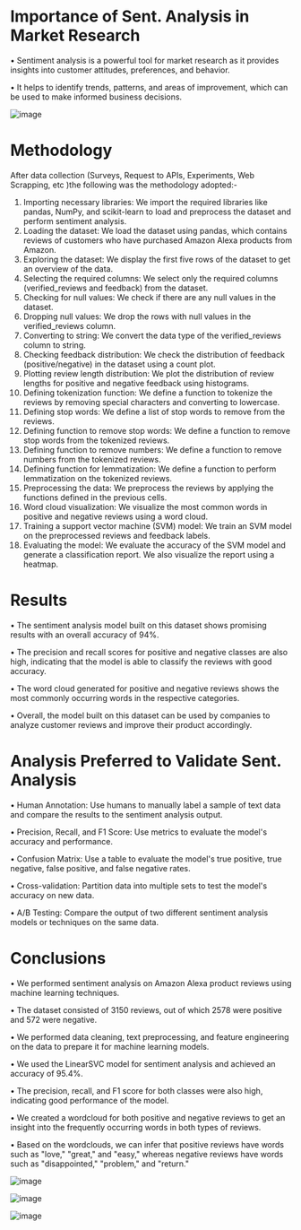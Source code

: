 # Importance of Sent. Analysis in Market Research 
•	Sentiment analysis is a powerful tool for market research as it provides insights into customer attitudes, preferences,	and behavior. 

•	It helps to identify trends, patterns, and areas of improvement, which can be used to make informed business decisions.


![image](https://github.com/SomyanshAvasthi/Sentiment-Analysis-for-Market-Research/assets/107310391/d54df769-4652-4825-8db9-ff59f79858e8)
# Methodology
After data collection (Surveys, Request to APIs, Experiments, Web Scrapping, etc )the following was the methodology adopted:-
1.	Importing necessary libraries: We import the required libraries like pandas, NumPy, and scikit-learn to load and preprocess the dataset and perform sentiment analysis.
2.	Loading the dataset: We load the dataset using pandas, which contains reviews of customers who have purchased Amazon Alexa products from Amazon.
3.	Exploring the dataset: We display the first five rows of the dataset to get an overview of the data.
4.	Selecting the required columns: We select only the required columns (verified_reviews and feedback) from the dataset.
5.	Checking for null values: We check if there are any null values in the dataset.
6.	Dropping null values: We drop the rows with null values in the verified_reviews column.
7.	Converting to string: We convert the data type of the verified_reviews column to string.
8.	Checking feedback distribution: We check the distribution of feedback (positive/negative) in the dataset using a count plot.
9.	Plotting review length distribution: We plot the distribution of review lengths for positive and negative feedback using histograms.
10.	Defining tokenization function: We define a function to tokenize the reviews by removing special characters and converting to lowercase.
11.	Defining stop words: We define a list of stop words to remove from the reviews.
12.	Defining function to remove stop words: We define a function to remove stop words from the tokenized reviews.
13.	Defining function to remove numbers: We define a function to remove numbers from the tokenized reviews.
14.	Defining function for lemmatization: We define a function to perform lemmatization on the tokenized reviews.
15.	Preprocessing the data: We preprocess the reviews by applying the functions defined in the previous cells.
16.	Word cloud visualization: We visualize the most common words in positive and negative reviews using a word cloud.
17.	Training a support vector machine (SVM) model: We train an SVM model on the preprocessed reviews and feedback labels.
18.	Evaluating the model: We evaluate the accuracy of the SVM model and generate a classification report. We also visualize the report using a heatmap.


# Results
•	The sentiment analysis model built on this dataset shows promising results with an overall accuracy of 94%. 

•	The precision and recall scores for positive and negative classes are also high, indicating that the model is able to classify the reviews with good accuracy.

•	The word cloud generated for positive and negative reviews shows the most commonly occurring words in the respective categories.

•	Overall, the model built on this dataset can be used by companies to analyze customer reviews and improve their product accordingly.

# Analysis Preferred to Validate Sent. Analysis
•	Human Annotation: Use humans to manually label a sample of text data and compare the results to the sentiment analysis output.

•	Precision, Recall, and F1 Score: Use metrics to evaluate the model's accuracy and performance.

•	Confusion Matrix: Use a table to evaluate the model's true positive, true negative, false positive, and false negative rates.

•	Cross-validation: Partition data into multiple sets to test the model's accuracy on new data.

•	A/B Testing: Compare the output of two different sentiment analysis models or techniques on the same data.

# Conclusions
•	We performed sentiment analysis on Amazon Alexa product reviews using machine learning techniques.

•	The dataset consisted of 3150 reviews, out of which 2578 were positive and 572 were negative.

•	We performed data cleaning, text preprocessing, and feature engineering on the data to prepare it for machine learning models.

•	We used the LinearSVC model for sentiment analysis and achieved an accuracy of 95.4%.

•	The precision, recall, and F1 score for both classes were also high, indicating good performance of the model.

•	We created a wordcloud for both positive and negative reviews to get an insight into the frequently occurring words in both types of reviews.

•	Based on the wordclouds, we can infer that positive reviews have words such as "love," "great," and "easy," whereas negative reviews have words such as "disappointed," "problem," and "return."

![image](https://github.com/SomyanshAvasthi/Sentiment-Analysis-for-Market-Research/assets/107310391/a9cf4473-b807-498c-a9eb-4c37716d4ef3)

![image](https://github.com/SomyanshAvasthi/Sentiment-Analysis-for-Market-Research/assets/107310391/536b8678-4a0d-4146-b6ef-7055c664ea71)

![image](https://github.com/SomyanshAvasthi/Sentiment-Analysis-for-Market-Research/assets/107310391/fd401da6-6ecc-4510-a4f4-541161b193af)

